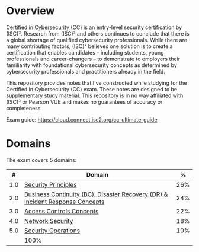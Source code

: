 


# Overview
[Certified in Cybersecurity (CC)](https://www.isc2.org/certified-in-cybersecurity) is an entry-level security certification by (ISC)². Research from (ISC)² and others continues to conclude that there is a global shortage of qualified cybersecurity professionals. While there are many contributing factors, (ISC)² believes one solution is to create a certification that enables candidates – including students, young professionals and career-changers – to demonstrate to employers their familiarity with foundational cybersecurity concepts as determined by cybersecurity professionals and practitioners already in the field.

This repository provides notes that I've constructed while studying for the Certified in Cybersecurity (CC) exam. These notes are designed to be supplementary study material. This repository is in no way affiliated with (ISC)² or Pearson VUE and makes no guarantees of accuracy or completeness.

Exam guide: https://cloud.connect.isc2.org/cc-ultimate-guide

# Domains
The exam covers 5 domains:

| # | Domain   | %|
|---|---|---|
|1.0 | [Security Principles](https://github.com/erich-tech/ISC2_CC/tree/main/Domain_1#readme) | 26%|
|2.0 | [Business Continuity (BC), Disaster Recovery (DR) & Incident Response Concepts](https://github.com/erich-tech/ISC2_CC/tree/main/Domain_2#readme) | 24%|
|3.0 | [Access Controls Concepts](https://github.com/erich-tech/ISC2_CC/tree/main/Domain_3#readme) | 22%|
|4.0 | [Network Security](https://github.com/erich-tech/ISC2_CC/tree/main/Domain_4#readme) | 18%|
|5.0 | [Security Operations](https://github.com/erich-tech/ISC2_CC/tree/main/Domain_5#readme) | 10%|
| | 100%|
